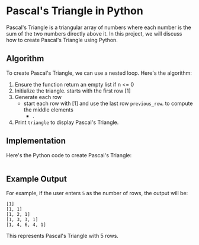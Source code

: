 # Pascal's Triangle in Python

Pascal's Triangle is a triangular array of numbers where each number is the sum of the two numbers directly above it. In this project, we will discuss how to create Pascal's Triangle using Python.

## Algorithm

To create Pascal's Triangle, we can use a nested loop. Here's the algorithm:

1. Ensure the function return an empty list  if n <= 0
2. Initialize the triangle. starts with the first row [1]
3. Generate each row
    - start each row with [1] and use the last row `previous_row`. to compute the middle elements
      - .
4. Print `triangle` to display Pascal's Triangle.

## Implementation

Here's the Python code to create Pascal's Triangle:

```python

```

## Example Output

For example, if the user enters `5` as the number of rows, the output will be:

```
[1]
[1, 1]
[1, 2, 1]
[1, 3, 3, 1]
[1, 4, 6, 4, 1]
```

This represents Pascal's Triangle with 5 rows.
